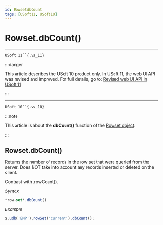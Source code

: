 ```yaml
---
id: RowsetdbCount
tags: [USoft11, USoft10]
---
```

# Rowset.dbCount()



----

`USoft 11``{.vs_11}`


:::danger

This article describes the USoft 10 product only.
In USoft 11, the web UI API was revised and improved. For full details, go to:
[Revised web UI API in USoft 11](/docs/Web_and_app_UIs/UDB_udb/Revised_web_UI_API_in_USoft_11.md)

:::

----

`USoft 10``{.vs_10}`


:::note

This article is about the **dbCount()** function of the [Rowset object](/docs/Web_and_app_UIs/UDB_Rowset/UDB_Rowset_object.md).

:::

## **Rowset.dbCount()**

Returns the number of records in the row set that were queried from the server. Does NOT take into account any records inserted or deleted on the client.

Contrast with .rowCount().

*Syntax*

```js
*row-set*.dbCount()
```

*Example*

```js
$.udb('EMP').rowSet('current').dbCount();
```

 